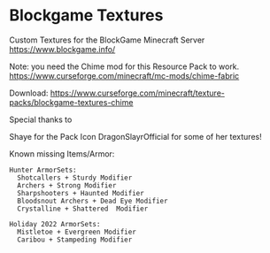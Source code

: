 # Blockgame Textures

 Custom Textures for the BlockGame Minecraft Server
 https://www.blockgame.info/
 
 Note: you need the Chime mod for this Resource Pack to work.
 https://www.curseforge.com/minecraft/mc-mods/chime-fabric

Download:
https://www.curseforge.com/minecraft/texture-packs/blockgame-textures-chime

Special thanks to 

Shaye for the Pack Icon
DragonSlayrOfficial for some of her textures!

Known missing Items/Armor:
	
	Hunter ArmorSets:
      Shotcallers + Sturdy Modifier
      Archers + Strong Modifier
      Sharpshooters + Haunted Modifier
      Bloodsnout Archers + Dead Eye Modifier
      Crystalline + Shattered  Modifier

	Holiday 2022 ArmorSets:
      Mistletoe + Evergreen Modifier
      Caribou + Stampeding Modifier
	  
